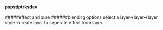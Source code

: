 #### pspstiptrksdev
#####effect and pure
######blending options
select a layer->layer->layer style->create layer to seperate effect from layer.
